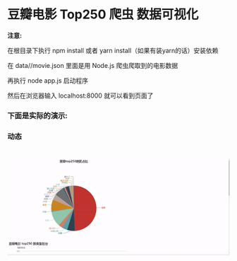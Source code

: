 # 豆瓣电影 Top250 爬虫 数据可视化


**注意:**

在根目录下执行 npm install 或者 yarn install（如果有装yarn的话）安装依赖

在 data//movie.json 里面是用 Node.js 爬虫爬取到的电影数据

再执行 node app.js 启动程序

然后在浏览器输入 localhost:8000 就可以看到页面了


### 下面是实际的演示:  

### 动态
![](top250.gif)
=======
